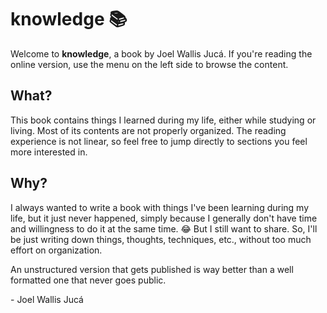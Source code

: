 # knowledge 📚

Welcome to **knowledge**, a book by Joel Wallis Jucá.
If you're reading the online version, use the menu on the left side to browse
the content.

## What?

This book contains things I learned during my life, either while studying or
living.
Most of its contents are not properly organized.
The reading experience is not linear, so feel free to jump directly to sections
you feel more interested in.

## Why?

I always wanted to write a book with things I've been learning during my life,
but it just never happened, simply because I generally don't have time and
willingness to do it at the same time. 😂
But I still want to share.
So, I'll be just writing down things, thoughts, techniques, etc., without too
much effort on organization.

An unstructured version that gets published is way better than a well formatted
one that never goes public.

\- Joel Wallis Jucá
